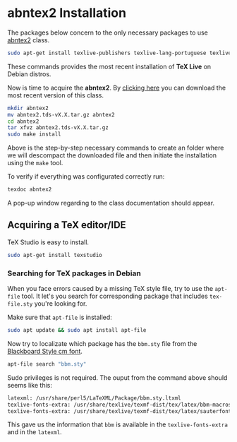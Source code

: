 # abntex2 Installation

The packages below concern to the only necessary packages to use [abntex2](https://github.com/abntex/abntex2/wiki/PorOndeComecar) class.

```bash
sudo apt-get install texlive-publishers texlive-lang-portuguese texlive-latex-extra texlive-fonts-recommended
```

These commands provides the most recent installation of __TeX Live__ on Debian distros.

Now is time to acquire the __abntex2__. By [clicking here](https://github.com/abntex/abntex2/wiki/Download) you can download the most recent version of this class.

```bash
mkdir abntex2
mv abntex2.tds-vX.X.tar.gz abntex2
cd abntex2
tar xfvz abntex2.tds-vX.X.tar.gz
sudo make install
```

Above is the step-by-step necessary commands to create an folder where we will descompact the downloaded file and then initiate the installation using the `make` tool.

To verify if everything was configurated correctly run:

```bash
texdoc abntex2
```

A pop-up window regarding to the class documentation should appear.

## Acquiring a TeX editor/IDE

TeX Studio is easy to install.

```bash
sudo apt-get install texstudio
```

### Searching for TeX packages in Debian

When you face errors caused by a missing TeX style file, try to use the `apt-file` tool. It let's you search for corresponding package that includes `tex-file.sty` you're looking for.

Make sure that `apt-file` is installed:

```bash
sudo apt update && sudo apt install apt-file
```

Now try to localizate which package has the `bbm.sty` file from the [Blackboard Style cm font](https://www.ctan.org/pkg/bbm).

```bash
apt-file search "bbm.sty"
```

Sudo privileges is not required. The ouput from the command above should seems like this:

```txt
latexml: /usr/share/perl5/LaTeXML/Package/bbm.sty.ltxml
texlive-fonts-extra: /usr/share/texlive/texmf-dist/tex/latex/bbm-macros/bbm.sty
texlive-fonts-extra: /usr/share/texlive/texmf-dist/tex/latex/sauterfonts/sbbm.sty
```

This gave us the information that `bbm` is available in the `texlive-fonts-extra` and in the `latexml`.
